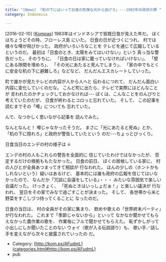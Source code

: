 ```yaml
---
title: "[News] 「机の下にはいって日食の危険な光から逃げろ」---1983年の政府の罪 "
category: Indonesia

---
```


[2016-02-10] [[Kompas]](http://kom.ps/AFudmL)  1983年はインドネシアで皆既日食が見えた年だ。
ぼくはちょうどその時、フローレス島
にいた。
日食の日が近づくにつれ、
村では様々な噂が飛びかった。
政府がいろいろなことを
テレビを通じて広報しているというのだ。
最初は「日食のとき、太陽をみてはいけない」という
真っ当な警告だった。
そのうちに、
「日食の日は家に籠っていなければいけない」、
「壁にある隙間を埋めろ」、
「その光にあたると死んでしまう」、
「家の中でもとくに安全な机の下に避難しろ」などなど、
だんだんエスカレートしていった。

 町で誰かが見たテレビの内容が人から人へと
伝わるにつれて、
だんだん面白い内容に変化していくのだな。
こんど町に出たら、テレビで実際にはどんなことが
言われたのかチェックしておかなければ---
ぼくは、こんなことをのんびりと考えていたのだが、
日食が終わるとコロっと忘れていた。
そして、
この記事を読むまでその「噂」についても
忘れていた。

 んで、なつかしく思いながら記事を
読んでみた。

 なんとなんと！
噂じゃなかったそうだ。
まさに「光にあたると死ぬ」とか、
「机の下に隠れろ」と政府が警告していたという
のだ---ちょっとびっくり。

 日食当日のエンデの村の様子は ↓

<!--more-->

 エンデの村の人もこれらの警告を全面的に
信じていたわけではなかったが、
否定するだけの根拠ももたなかった。
日食の前日、
ぼくの居候している家に、
村の人びとが全員あつまってきて相談が
行なわれた。
ほんの少しの（ホントかもしれないという）疑いはあるけど、
基本的には誰も政府の広報を信じてはいなかったので、
なんだか「冗談に会議をしている」・・・
みたいな雰囲気で楽しい会議だった。
けっきょく、
「死ぬときはいっしょだぁ！」と楽しい議決が
行なわれ、
翌日をその家でみなで過ごすことが決まった。
そして、
各世帯から米と野菜をすこしづつ持ってくることに
なったのだ。

 日食の当日は、
村の全員がその家に集まり、
飲めや歌えの「世界終末パーティ」が行なわれた。
これまで「季節じゃないから」といって
なかなか聞かせてもらえなかった農作業の歌を、
作業毎にフルで聞かせてもらえた。
恥ずかしがって小出しにしか聞いたことのない
ウォイ（歌が入る伝説語り）も、
歌い手／話し手を変えながら次々と披露されていったの
だ。

- Category: [http://kom.ps/AFudmL](categories.html#http://kom.ps/AFudmL)
- pub

